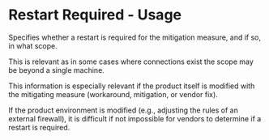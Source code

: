 # Restart Required - Usage

Specifies whether a restart is required for the mitigation measure, and if so, in what scope.

This is relevant as in some cases where connections exist the scope may be beyond a single machine.

This information is especially relevant if the product itself is modified with the mitigating measure (workaround, mitigation, or vendor fix).

If the product environment is modified (e.g., adjusting the rules of an external firewall), it is difficult if not impossible for vendors to determine if a restart is required.
